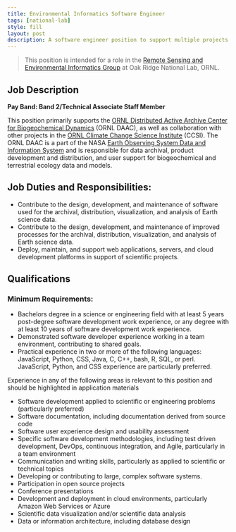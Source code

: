 ```yaml
---
title: Environmental Informatics Software Engineer
tags: [national-lab]
style: fill
layout: post
description: A software engineer position to support multiple projects for the ORNL DAAC, ORNL Climate Change Institute, and the NASA Earth Observing System Data and Information System.
---
```


> This position is intended for a role in the [Remote Sensing and Environmental Informatics Group](https://www.ornl.gov/group/rsei) at Oak Ridge National Lab, ORNL.

## Job Description

**Pay Band: Band 2/Technical Associate Staff Member**

This position primarily supports the [ORNL Distributed Active Archive Center for Biogeochemical Dynamics](https://daac.ornl.gov/) (ORNL DAAC), as well as collaboration with other projects in the [ORNL Climate Change Science Institute](https://ccsi.ornl.gov/) (CCSI).  The ORNL DAAC is a part of the NASA [Earth Observing System Data and Information System](https://earthdata.nasa.gov/about/daacs) and is responsible for data archival, product development and distribution, and user support for biogeochemical and terrestrial ecology data and models.

## Job Duties and Responsibilities:

  - Contribute to the design, development, and maintenance of software used for the archival, distribution, visualization, and analysis of Earth science data. 
  - Contribute to the design, development, and maintenance of improved processes for the archival, distribution, visualization, and analysis of Earth science data.
  - Deploy, maintain, and support web applications, servers, and cloud development platforms in support of scientific projects.

## Qualifications

### Minimum Requirements:

 - Bachelors degree in a science or engineering field with at least 5 years post-degree software development work experience, or any degree with at least 10 years of software development work experience.
 - Demonstrated software developer experience working in a team environment, contributing to shared goals.
 - Practical experience in two or more of the following languages: JavaScript, Python, CSS, Java, C, C++, bash, R, SQL, or perl.  JavaScript, Python, and CSS experience are particularly preferred.

Experience in any of the following areas is relevant to this position and should be highlighted in application materials

 - Software development applied to scientific or engineering problems (particularly preferred)
 - Software documentation, including documentation derived from source code
 - Software user experience design and usability assessment
 - Specific software development methodologies, including test driven development, DevOps, continuous integration, and Agile, particularly in a team environment
 - Communication and writing skills, particularly as applied to scientific or technical topics
 - Developing or contributing to large, complex software systems.
 - Participation in open source projects
 - Conference presentations
 - Development and deployment in cloud environments, particularly Amazon Web Services or Azure
 - Scientific data visualization and/or scientific data analysis
 - Data or information architecture, including database design
